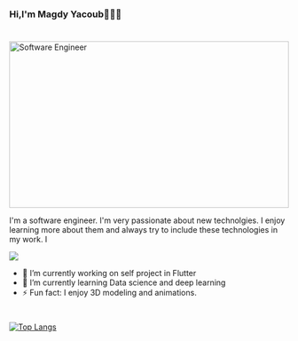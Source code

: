 
### Hi,I'm Magdy Yacoub👋👨‍💻
#
<img src="https://media.giphy.com/media/KouuVwfTuArOWeerLM/giphy.gif" width=100% height= 300 alt="Software Engineer"/>

I'm a software engineer. I'm very passionate about new technolgies. I enjoy learning more about them and always try to include these technologies in my work. I 


[<img src="https://img.shields.io/badge/LinkedIn-0077B5?style=for-the-badge&logo=linkedin&logoColor=white">](https://www.linkedin.com/in/magdy-yacoub-652a09157/)

- 🔭 I’m currently working on self project in Flutter
- 🌱 I’m currently learning Data science and deep learning
- ⚡ Fun fact: I enjoy 3D modeling and animations.


#
[![Top Langs](https://github-readme-stats.vercel.app/api/top-langs/?username=MagdyYacoub1&layout=compact&theme=github_dark)](https://github.com/anuraghazra/github-readme-stats)



